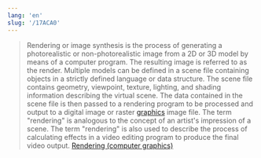 ```yaml
---
lang: 'en'
slug: '/17ACA0'
---
```


> Rendering or image synthesis is the process of generating a photorealistic or non-photorealistic image from a 2D or 3D model by means of a computer program. The resulting image is referred to as the render. Multiple models can be defined in a scene file containing objects in a strictly defined language or data structure. The scene file contains geometry, viewpoint, texture, lighting, and shading information describing the virtual scene. The data contained in the scene file is then passed to a rendering program to be processed and output to a digital image or raster [graphics](./../.././docs/pages/Graphics.md) image file. The term "rendering" is analogous to the concept of an artist's impression of a scene. The term "rendering" is also used to describe the process of calculating effects in a video editing program to produce the final video output. [Rendering (computer graphics)](<https://en.wikipedia.org/wiki/Rendering_(computer_graphics)>)

<head>
  <html lang="en-US"/>
</head>
